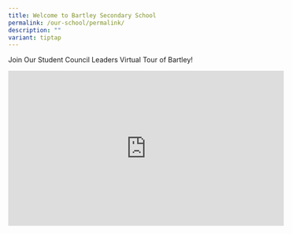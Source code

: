 ```yaml
---
title: Welcome to Bartley Secondary School
permalink: /our-school/permalink/
description: ""
variant: tiptap
---
```

<p>Join Our Student Council Leaders Virtual Tour of Bartley!</p>
<div class="iframe-wrapper">
<iframe height="315" width="560" allowfullscreen="true" frameborder="0" src="https://www.youtube.com/embed/gT0E2c2JD7w"></iframe>
</div>
<p></p>
<p></p>